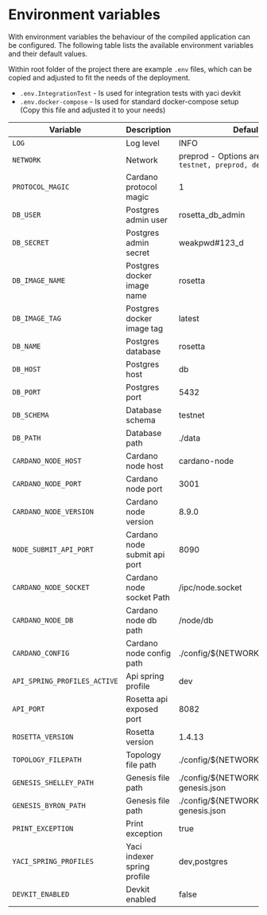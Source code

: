 # Environment variables
With environment variables the behaviour of the compiled application can be configured. The following table lists the available environment variables and their default values.

Within root folder of the project there are example `.env` files, which can be copied and adjusted to fit the needs of the deployment.
- `.env.IntegrationTest` - Is used for integration tests with yaci devkit
- `.env.docker-compose` - Is used for standard docker-compose setup (Copy this file and adjusted it to your needs)

| Variable                             | Description                                        | Default                                                   | 
|--------------------------------------|----------------------------------------------------|-----------------------------------------------------------|
| `LOG`                                | Log level                                          | INFO                                                      |
| `NETWORK`                            | Network                                            | preprod - Options are `mainnet, testnet, preprod, devkit` |
| `PROTOCOL_MAGIC`                     | Cardano protocol magic                             | 1                                                         |
| `DB_USER`                            | Postgres admin user                                | rosetta_db_admin                                          | 
| `DB_SECRET`                          | Postgres admin secret                              | weakpwd#123_d                                             |
| `DB_IMAGE_NAME`                      | Postgres docker image name                         | rosetta                                                   |
| `DB_IMAGE_TAG`                       | Postgres docker image tag                          | latest                                                    |
| `DB_NAME`                            | Postgres database                                  | rosetta                                                   |
| `DB_HOST`                            | Postgres host                                      | db                                                        |
| `DB_PORT`                            | Postgres port                                      | 5432                                                      |
| `DB_SCHEMA`                          | Database schema                                    | testnet                                                   |
| `DB_PATH`                            | Database path                                      | ./data                                                    |
| `CARDANO_NODE_HOST`                  | Cardano node host                                  | cardano-node                                              |
| `CARDANO_NODE_PORT`                  | Cardano node port                                  | 3001                                                      |
| `CARDANO_NODE_VERSION`               | Cardano node version                               | 8.9.0                                                     |
| `NODE_SUBMIT_API_PORT`               | Cardano node submit api port                       | 8090                                                      |
| `CARDANO_NODE_SOCKET`                | Cardano node socket Path                           | /ipc/node.socket                                          |
| `CARDANO_NODE_DB`                    | Cardano node db path                               | /node/db                                     |
| `CARDANO_CONFIG`                     | Cardano node config path                           | ./config/${NETWORK}/config                                |
| `API_SPRING_PROFILES_ACTIVE`         | Api spring profile                                 | dev                                                       |
| `API_PORT`                           | Rosetta api exposed port                           | 8082                                                      |
| `ROSETTA_VERSION`                    | Rosetta version                                    | 1.4.13                                                    |
| `TOPOLOGY_FILEPATH`                  | Topology file path                                 | ./config/${NETWORK}/topology.json                         |
| `GENESIS_SHELLEY_PATH`               | Genesis file path                                  | ./config/${NETWORK}/shelley-genesis.json                  |
| `GENESIS_BYRON_PATH`                 | Genesis file path                                  | ./config/${NETWORK}/byron-genesis.json                    |
| `PRINT_EXCEPTION`                    | Print exception                                    | true                                                      |
| `YACI_SPRING_PROFILES`               | Yaci indexer spring profile                        | dev,postgres                                              |
| `DEVKIT_ENABLED`                     | Devkit enabled                                     | false                                                     |